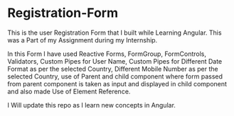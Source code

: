 # Registration-Form
This is the user Registration Form that I built while Learning Angular.
This was a Part of my Assignment during my Internship.

In this Form I have used Reactive Forms, FormGroup, FormControls, Validators, Custom Pipes for User Name, Custom Pipes for Different Date Format as per the selected Country, Different Mobile Number as per the selected Country, use of Parent and child component where form passed from parent component is taken as input and displayed in child component and also made Use of Element Reference.

I Will update this repo as I learn new concepts in Angular.

